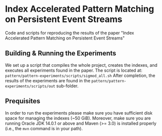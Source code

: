 # Index Accelerated Pattern Matching on Persistent Event Streams
Code and scripts for reproducing the results of the paper "Index Accelerated Pattern Matching on Persistent Event Streams"

## Building & Running the Experiments

We set up a script that compiles the whole project, creates the indexes, and executes all experiments found in the paper. The script is located at:
```pattern/pattern-experiments/scripts/sigmod_all.sh```
After completion, the results of the experiments are found in the `pattern/pattern-experiments/scripts/out` sub-folder.

## Prequisites
In order to run the experiments please make sure you have sufficient disk space for managing the indexes (~50 GiB). Moreover, make sure you are running Oracle JDK 14.0.1 or above and Maven (>= 3.0) is installed properly (i.e., the `mvn` command is in your path).



